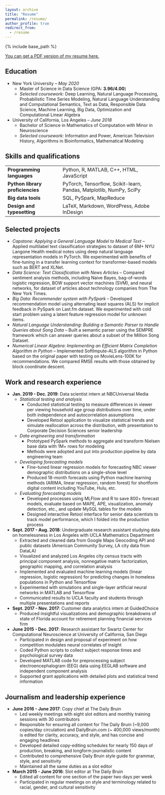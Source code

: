```yaml
---
layout: archive
title: "Resume"
permalink: /resume/
author_profile: true
redirect_from:
  - /resume
---
```


{% include base_path %}

[You can get a PDF version of my resume here.](dbyen.github.io/files/YenDerekResume.pdf)

## Education

* New York University – *May 2020*
  - Master of Science in Data Science (GPA: **3.96/4.00**)
  - *Selected coursework:* Deep Learning, Natural Language Processing, Probabilistic Time Series Modeling, Natural Language Understanding and Computational Semantics, Text as Data, Responsible Data Science, Machine Learning, Big Data, Optimization and Computational Linear Algebra
* University of California, Los Angeles  – *June 2018*
  - Bachelor of Science in Mathematics of Computation with Minor in Neuroscience
  - *Selected coursework:* Information and Power, American Television History, Algorithms in Bioinformatics, Mathematical Modeling

## Skills and qualifications


|  |  |
|:--------| ------- |
| **Programming languages**         | Python, R, MATLAB, C++, HTML, JavaScript                   |
| **Python library proficiencies**  | PyTorch, Tensorflow, Scikit-learn, Pandas, Matplotlib, NumPy, SciPy    |
| **Big data tools**                | SQL, PySpark, MapReduce                                    |
| **Design and typesetting**        | LaTeX, Markdown, WordPress, Adobe InDesign                 |

## Selected projects

* *Capstone: Applying a General Language Model to Medical Text* – Applied multilabel text classification strategies to dataset of 6M+ NYU Langone Health medical notes using deep natural language representation models in PyTorch. We experimented with benefits of fine-tuning in a transfer learning context for transformer-based models such as BERT and XLNet.
* *Data Science: Text Classification with News Articles* – Compared sentiment analysis methods, including Naive Bayes, bag-of-words logistic regression, BOW support vector machines (SVM), and neural networks, for dataset of articles about technology companies from The New York Times.
* *Big Data: Recommender system with PySpark* – Developed recommendation model using alternating least squares (ALS) for implicit feedback in PySpark on Last.fm dataset. We experimented with cold start problem using a latent feature regression model for unknown items.
* *Natural Language Understanding: Building a Semantic Parser to Handle Queries about Song Data* – Built a semantic parser using the SEMPRE framework which can answer queries about a subset of the Million Song Dataset.
* *Numerical Linear Algebra: Implementing an Efficient Matrix Completion Algorithm in Python* – Implemented SoftImpute-ALS algorithm in Python based on the original paper with testing on MovieLens-100K for recommendations. We compared RMSE results with those obtained by block coordinate descent.

## Work and research experience

* **Jan. 2019 - Dec. 2019**: Data scientist intern at NBCUniversal Media
  - *Statistical testing and analysis*
    - Conducted statistical testing to measure differences in viewer per viewing household age group distributions over time, under both independence and autocorrelation assumptions
    - Developed Retool application to visualize statistical trends and simulate reallocation across the distribution, with presentation to Corporate Decision Sciences senior leadership
  - *Data engineering and transformation*
    - Prototyped PySpark methods to aggregate and transform Nielsen base data with 1M+ rows for modeling
    - Methods were adopted and put into production pipeline by data engineering team
  - *Developing forecasting models*
    - Fine-tuned linear regression models for forecasting NBC viewer demographic distributions on a single-show level
    - Produced 18-month forecasts using Python machine learning methods (ARIMA, linear regression, random forest) for shortform digital content including YouTube, Hulu, etc.
  - *Evaluating forecasting models*
    - Developed processes using MLFlow and R to save 800+ forecast models, evaluate based on MAPE, APE, visualization, anomaly detection, etc., and update MySQL tables for the models
    - Designed interactive Retool interface for senior data scientists to track model performance, which I folded into the production process
* **Sept. 2017 - Aug. 2018**: Undergraduate research assistant studying data on homelessness in Los Angeles with UCLA Mathematics Department
  - Extracted and cleaned data from Google Maps Geocoding API and public datasets (American Community Survey, LA city data from DataLA)
  - Visualized and analyzed Los Angeles city census tracts with principal component analysis, nonnegative matrix factorization, geographic mapping, and correlation analysis
  - Implemented and evaluated machine learning models (linear regression, logistic regression) for predicting changes in homeless populations in Python and Tensorflow
  - Experimented with simulations and single-layer artificial neural networks in MATLAB and Tensorflow
  - Communicated results to UCLA faculty and students through multiple presentations and reports
* **Sept. 2017 - Nov. 2017**: Customer data analytics intern at GuidedChoice
  - Produced insightful visualizations and demographic breakdowns of state of Florida account for retirement planning financial services firm
* **June 2015 - Dec. 2017**: Research assistant for Swartz Center for Computational Neuroscience at University of California, San Diego
  - Participated in design and proposal of experiment on how competition modulates neural correlates of insight
  - Coded Python scripts to collect subject response times and psychological survey data
  - Developed MATLAB code for preprocessing subject electroencephalogram (EEG) data using EEGLAB software and independent component analysis
  - Supported grant applications with detailed plots and statistical trend information

## Journalism and leadership experience

* **June 2016 - June 2017**: Copy chief at The Daily Bruin
  - Led weekly meetings with eight slot editors and monthly training sessions with 30 contributors
  - Responsible for ensuring all content for The Daily Bruin (~9,000 copies/day circulation) and DailyBruin.com (~ 400,000 views/month) is edited for clarity, accuracy, and style, and has concise and engaging headlines
  - Developed detailed copy-editing schedules for nearly 150 days of production, breaking, and longform journalistic content
  - Contributed to comprehensive Daily Bruin style guide for grammar, style, and sensitivity
  - Maintained all the same duties as a slot editor
* **March 2015 - June 2016**: Slot editor at The Daily Bruin
  - Edited all content for one section of the paper two days per week
  - Participated in regular meetings on style and terminology related to racial, gender, and cultural sensitivity
